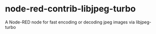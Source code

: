# node-red-contrib-libjpeg-turbo
A Node-RED node for fast encoding or decoding jpeg images via libjpeg-turbo
